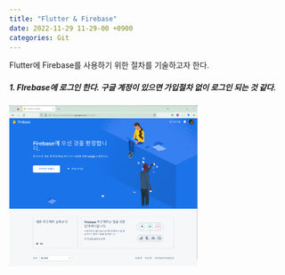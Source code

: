 ```yaml
---
title: "Flutter & Firebase"
date: 2022-11-29 11-29-00 +0900
categories: Git 
---
```

Flutter에 Firebase를 사용하기 위한 절차를 기술하고자 한다.



##### 1. FIrebase에 로그인 한다. 구글 계정이 있으면 가입절차 없이 로그인 되는 것 같다.

<img src="https://raw.githubusercontent.com/rocosrex/rocosrex.github.io/main/assets/images/blogimage-20221129103238859.png" alt="image-20221129103238859" style="zoom: 33%;" />
